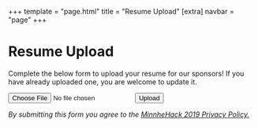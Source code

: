 +++
template = "page.html"
title = "Resume Upload"
[extra]
navbar = "page"
+++

# Resume Upload

Complete the below form to upload your resume for our sponsors!
If you have already uploaded one, you are welcome to update it.

<form method="POST" action="FILLMEIN" enctype="multipart/form-data" id="resume-form">
  <input type=file name=file>
  <input type=submit value=Upload>
</form>

<i>By submitting this form you agree to the <a href="/privacypolicy">MinnheHack 2019 Privacy Policy.</a></i>


<script type="text/javascript">
	var token = window.location.href.split("?")[1];
	document.querySelector("#resume-form").action="/api2/resumeupload/"+token;
</script>
